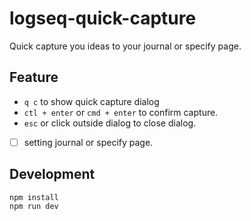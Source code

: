 # logseq-quick-capture

Quick capture you ideas to your journal or specify page.

## Feature

- `q c` to show quick capture dialog
- `ctl + enter` or `cmd + enter` to confirm capture.
- `esc` or click outside dialog to close dialog.
- [ ] setting journal or specify page. 

## Development

```
npm install
npm run dev
```
